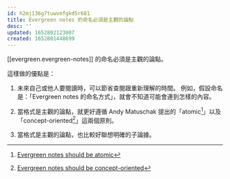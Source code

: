 ```yaml
---
id: h2mj136g7tuwvmfgkd5r681
title: Evergreen notes 的命名必須是主觀的論點
desc: ''
updated: 1652802123007
created: 1652801448699
---
```


[[evergreen.evergreen-notes]] 的命名必須是主觀的論點。

這樣做的優點是：
1. 未來自己或他人要閱讀時，可以節省查閱跟重新理解的時間。
例如，假設命名是：「Evergreen notes 的命名方式」，就會不知道可能會連到怎樣的內容。

2. 當格式是主觀的論點，就更好遵循 Andy Matuschak 提出的「atomic[^1]」以及「concept-oriented[^2]」這兩個原則。

3. 當格式是主觀的論點，也比較好聯想明確的子論據。

[^1]: [Evergreen notes should be atomic](https://notes.andymatuschak.org/z4Rrmh17vMBbauEGnFPTZSK3UmdsGExLRfZz1)
[^2]: [Evergreen notes should be concept-oriented](https://notes.andymatuschak.org/z6bci25mVUBNFdVWSrQNKr6u7AZ1jFzfTVbMF)